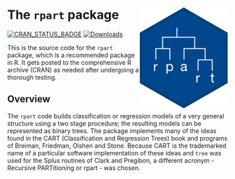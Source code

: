 # The `rpart` package <img src="man/figures/rpart.png" alt="Rpart logo" style="float:right;height:232.25px" align="right" height="232.25">


[![CRAN_STATUS_BADGE](http://www.r-pkg.org/badges/version/rpart)](https://CRAN.R-project.org/package=rpart)
[![Downloads](http://cranlogs.r-pkg.org/badges/rpart)](https://CRAN.R-project.org/package=rpart)



This is the source code for the  `rpart` package, which is a recommended package in R.
It gets posted to the comprehensive R archive (CRAN) as needed after undergoing a thorough testing.


## Overview

The `rpart` code builds classification or regression models of a very
general structure using a two stage procedure; the resulting models can be
represented as binary trees. The package implements many of the ideas found
in the CART (Classification and Regression Trees) book and programs of
Breiman, Friedman, Olshen and Stone.  Because CART is the trademarked name
of a particular software implementation of these ideas and `tree` was used
for the Splus routines of Clark and Pregibon, a different acronym -
Recursive PARTitioning or rpart - was chosen.

